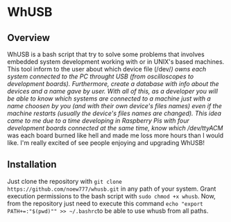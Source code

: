 # WhUSB
## Overview
WhUSB is a bash script that try to solve some problems that involves embedded system development working with or in UNIX's based machines. This tool inform to the user about which device file (/dev/*) owns each system connected to the PC throught USB (from oscilloscopes to development boards). Furthermore, create a database with info about the devices and a name gave by user. With all of this, as a developer you will be able to know which systems are connected to a machine just with a name choosen by you (and with their own device's files names) even if the machine restarts (usually the device's files names are changed). This idea came to me due to a time developing in Raspberry Pis with four development boards connected at the same time, know which /dev/ttyACM* was each board burned like hell and made me loss more hours than I would like. I'm really excited of see people enjoying and upgrading WhUSB!

## Installation
Just clone the repository with ` git clone https://github.com/noew777/whusb.git ` in any path of your system. Grant execution permissions to the bash script with  ` sudo chmod +x whusb `. Now, from the repository just need to execute this command `echo "export PATH+=:"$(pwd)"" >> ~/.bashrc`to be able to use whusb from all paths.
